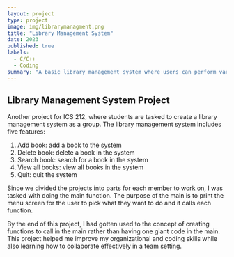 ```yaml
---
layout: project
type: project
image: img/librarymanagment.png
title: "Library Management System"
date: 2023
published: true
labels:
  - C/C++
  - Coding
summary: "A basic library management system where users can perform various operations."
---
```


## Library Management System Project

Another project for ICS 212, where students are tasked to create a library management system as a group. The library management system includes five features:

1. Add book: add a book to the system
2. Delete book: delete a book in the system
3. Search book: search for a book in the system
4. View all books: view all books in the system
5. Quit: quit the system

Since we divided the projects into parts for each member to work on, I was tasked with doing the main function. The purpose of the main is to print the menu screen for the user to pick what they want to do and it calls each function.

By the end of this project, I had gotten used to the concept of creating functions to call in the main rather than having one giant code in the main. This project helped me improve my organizational and coding skills while also learning how to collaborate effectively in a team setting.



